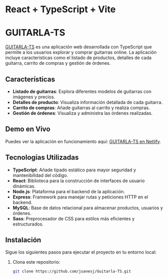 # React + TypeScript + Vite

# GUITARLA-TS

[GUITARLA-TS](https://guitarcar.netlify.app) es una aplicación web desarrollada con TypeScript que permite a los usuarios explorar y comprar guitarras online. La aplicación incluye características como el listado de productos, detalles de cada guitarra, carrito de compras y gestión de órdenes.

## Características

- **Listado de guitarras**: Explora diferentes modelos de guitarras con imágenes y precios.
- **Detalles de producto**: Visualiza información detallada de cada guitarra.
- **Carrito de compras**: Añade guitarras al carrito y realiza compras.
- **Gestión de órdenes**: Visualiza y administra las órdenes realizadas.

## Demo en Vivo

Puedes ver la aplicación en funcionamiento aquí: [GUITARLA-TS en Netlify](https://guitarcar.netlify.app).

## Tecnologías Utilizadas

- **TypeScript**: Añade tipado estático para mayor seguridad y mantenibilidad del código.
- **React**: Biblioteca para la construcción de interfaces de usuario dinámicas.
- **Node.js**: Plataforma para el backend de la aplicación.
- **Express**: Framework para manejar rutas y peticiones HTTP en el backend.
- **MySQL**: Base de datos relacional para almacenar productos, usuarios y órdenes.
- **Sass**: Preprocesador de CSS para estilos más eficientes y estructurados.

## Instalación

Sigue los siguientes pasos para ejecutar el proyecto en tu entorno local:

1. Clona este repositorio:
   ```bash
   git clone https://github.com/juanesj/Guitarla-TS.git

